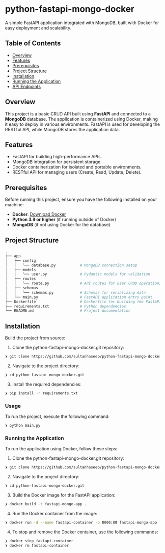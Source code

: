 # python-fastapi-mongo-docker

A simple FastAPI application integrated with MongoDB, built with Docker for easy deployment and scalability.

## Table of Contents
- [Overview](#overview)
- [Features](#features)
- [Prerequisites](#prerequisites)
- [Project Structure](#project-structure)
- [Installation](#Installation)
- [Running the Application](#running-the-application)
- [API Endpoints](#api-endpoints)

## Overview
This project is a basic CRUD API built using **FastAPI** and connected to a **MongoDB** database. The application is containerized using Docker, making it easy to deploy in various environments. FastAPI is used for developing the RESTful API, while MongoDB stores the application data.

## Features
- FastAPI for building high-performance APIs.
- MongoDB integration for persistent storage.
- Docker containerization for isolated and portable environments.
- RESTful API for managing users (Create, Read, Update, Delete).

## Prerequisites
Before running this project, ensure you have the following installed on your machine:
- **Docker**: [Download Docker](https://docs.docker.com/get-docker/)
- **Python 3.9 or higher** (if running outside of Docker)
- **MongoDB** (if not using Docker for the database)


## Project Structure
```bash
.
├── app
│   ├── config
│   │   └── database.py           # MongoDB connection setup
│   ├── models
│   │   └── user.py               # Pydantic models for validation
│   ├── routes
│   │   └── route.py              # API routes for user CRUD operations
│   ├── schemas
│   │   └── schemas.py            # Schemas for serializing data
│   └── main.py                   # FastAPI application entry point
├── Dockerfile                    # Dockerfile for building the FastAPI app
├── requirements.txt              # Python dependencies
└── README.md                     # Project documentation
```

##  Installation

Build the project from source:

1. Clone the python-fastapi-mongo-docker.git repository:

```sh
❯ git clone https://github.com/sultanhaseeb/python-fastapi-mongo-docker.git
```

2. Navigate to the project directory:
```sh
❯ cd python-fastapi-mongo-docker.git
```

3. Install the required dependencies:
```sh
❯ pip install -r requirements.txt
```

###  Usage

To run the project, execute the following command:

```sh
❯ python main.py
```

###  Running the Application

To run the application using Docker, follow these steps:

1. Clone the python-fastapi-mongo-docker.git repository:

```sh
❯ git clone https://github.com/sultanhaseeb/python-fastapi-mongo-docker.git
```

2. Navigate to the project directory:
```sh
❯ cd python-fastapi-mongo-docker.git
```

3. Build the Docker image for the FastAPI application:
```sh
❯ docker build -t fastapi-mongo-app .
```

4. Run the Docker container from the image:
```sh
❯ docker run -d --name fastapi-container -p 8000:80 fastapi-mongo-app
```

4. To stop and remove the Docker container, use the following commands:
```sh
❯ docker stop fastapi-container
❯ docker rm fastapi-container

```